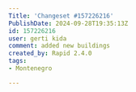 ```yaml
---
Title: 'Changeset #157226216'
PublishDate: 2024-09-28T19:35:13Z
id: 157226216
user: gerti kida
comment: added new buildings
created_by: Rapid 2.4.0
tags:
- Montenegro

---
```

